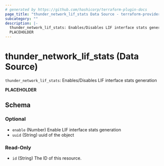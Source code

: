 ```yaml
---
# generated by https://github.com/hashicorp/terraform-plugin-docs
page_title: "thunder_network_lif_stats Data Source - terraform-provider-thunder"
subcategory: ""
description: |-
  thunder_network_lif_stats: Enables/Disables LIF interface stats generation
  PLACEHOLDER
---
```


# thunder_network_lif_stats (Data Source)

`thunder_network_lif_stats`: Enables/Disables LIF interface stats generation

__PLACEHOLDER__



<!-- schema generated by tfplugindocs -->
## Schema

### Optional

- `enable` (Number) Enable LIF interface stats generation
- `uuid` (String) uuid of the object

### Read-Only

- `id` (String) The ID of this resource.


